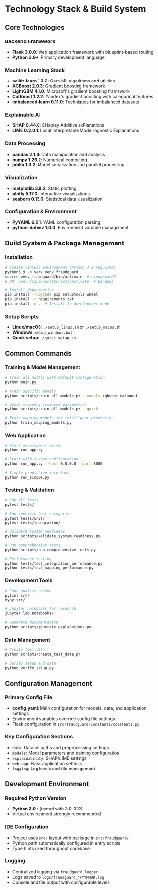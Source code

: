 # Technology Stack & Build System

## Core Technologies

### Backend Framework
- **Flask 3.0.0**: Web application framework with blueprint-based routing
- **Python 3.9+**: Primary development language

### Machine Learning Stack
- **scikit-learn 1.3.2**: Core ML algorithms and utilities
- **XGBoost 2.0.3**: Gradient boosting framework
- **LightGBM 4.1.0**: Microsoft's gradient boosting framework
- **CatBoost 1.2.2**: Yandex's gradient boosting with categorical features
- **imbalanced-learn 0.11.0**: Techniques for imbalanced datasets

### Explainable AI
- **SHAP 0.44.0**: SHapley Additive exPlanations
- **LIME 0.2.0.1**: Local Interpretable Model-agnostic Explanations

### Data Processing
- **pandas 2.1.4**: Data manipulation and analysis
- **numpy 1.26.2**: Numerical computing
- **joblib 1.3.2**: Model serialization and parallel processing

### Visualization
- **matplotlib 3.8.2**: Static plotting
- **plotly 5.17.0**: Interactive visualizations
- **seaborn 0.13.0**: Statistical data visualization

### Configuration & Environment
- **PyYAML 6.0.1**: YAML configuration parsing
- **python-dotenv 1.0.0**: Environment variable management

## Build System & Package Management

### Installation
```bash
# Create virtual environment (Python 3.9 required)
python3.9 -m venv venv_fraudguard
source venv_fraudguard/bin/activate  # Linux/macOS
# OR: venv_fraudguard\Scripts\activate  # Windows

# Install dependencies
pip install --upgrade pip setuptools wheel
pip install -r requirements.txt
pip install -e .  # Install in development mode
```

### Setup Scripts
- **Linux/macOS**: `./setup_linux.sh` or `./setup_macos.sh`
- **Windows**: `setup_windows.bat`
- **Quick setup**: `./quick_setup.sh`

## Common Commands

### Training & Model Management
```bash
# Train all models with default configuration
python main.py

# Train specific models
python scripts/train_all_models.py --models xgboost catboost

# Quick training (reduced parameters)
python scripts/train_all_models.py --quick

# Train mapping models for intelligent prediction
python train_mapping_models.py
```

### Web Application
```bash
# Start development server
python run_app.py

# Start with custom configuration
python run_app.py --host 0.0.0.0 --port 8080

# Simple prediction interface
python run_simple.py
```

### Testing & Validation
```bash
# Run all tests
pytest tests/

# Run specific test categories
pytest tests/unit/
pytest tests/integration/

# Validate system readiness
python scripts/validate_system_readiness.py

# Run comprehensive tests
python scripts/run_comprehensive_tests.py

# Performance testing
python tests/test_integration_performance.py
python tests/test_mapping_performance.py
```

### Development Tools
```bash
# Code quality checks
pylint src/
mypy src/

# Jupyter notebooks for research
jupyter lab notebooks/

# Generate documentation
python scripts/generate_explanations.py
```

### Data Management
```bash
# Create test data
python scripts/create_test_data.py

# Verify setup and data
python verify_setup.py
```

## Configuration Management

### Primary Config File
- **config.yaml**: Main configuration for models, data, and application settings
- Environment variables override config file settings
- Flask configuration in `src/fraudguard/constants/constants.py`

### Key Configuration Sections
- `data`: Dataset paths and preprocessing settings
- `models`: Model parameters and training configuration
- `explainability`: SHAP/LIME settings
- `web_app`: Flask application settings
- `logging`: Log levels and file management

## Development Environment

### Required Python Version
- **Python 3.9+** (tested with 3.9-3.12)
- Virtual environment strongly recommended

### IDE Configuration
- Project uses `src/` layout with package in `src/fraudguard/`
- Python path automatically configured in entry scripts
- Type hints used throughout codebase

### Logging
- Centralized logging via `fraudguard.logger`
- Logs saved to `logs/fraudguard_YYYYMMDD.log`
- Console and file output with configurable levels